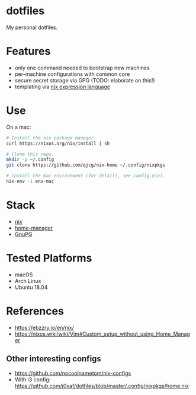 # dotfiles

My personal dotfiles.


# Features

- only one command needed to bootstrap new machines
- per-machine configurations with common core
- secure secret storage via GPG (TODO: elaborate on this!)
- templating via [nix expression language](https://nixos.org/nix/manual/#ch-expression-language)


# Use

On a mac:

```sh
# Install the nix package manager.
curl https://nixos.org/nix/install | sh

# Clone this repo.
mkdir -p ~/.config
git clone https://github.com/qjcg/nix-home ~/.config/nixpkgs

# Install the mac environment (for details, see config.nix).
nix-env -i env-mac
```


# Stack

- [nix](https://nixos.org/nix/)
- [home-manager](https://github.com/rycee/home-manager)
- [GnuPG](https://gnupg.org/)


# Tested Platforms

- macOS
- Arch Linux
- Ubuntu 18.04


# References
- <https://ebzzry.io/en/nix/>
- <https://nixos.wiki/wiki/Vim#Custom_setup_without_using_Home_Manager>

## Other interesting configs

- <https://github.com/nocoolnametom/nix-configs>
- With i3 config: <https://github.com/j0xaf/dotfiles/blob/master/.config/nixpkgs/home.nix>
